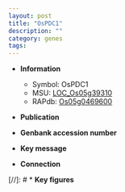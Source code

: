 ```yaml
---
layout: post
title: "OsPDC1"
description: ""
category: genes
tags: 
---
```


* **Information**  
    + Symbol: OsPDC1  
    + MSU: [LOC_Os05g39310](http://rice.uga.edu/cgi-bin/ORF_infopage.cgi?orf=LOC_Os05g39310)  
    + RAPdb: [Os05g0469600](http://rapdb.dna.affrc.go.jp/viewer/gbrowse_details/irgsp1?name=Os05g0469600)  

* **Publication**  

* **Genbank accession number**  

* **Key message**  

* **Connection**  

[//]: # * **Key figures**  


